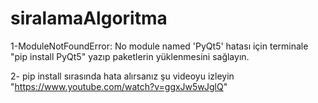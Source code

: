 # siralamaAlgoritma
1-ModuleNotFoundError: No module named 'PyQt5' hatası için
terminale "pip install PyQt5" yazıp paketlerin yüklenmesini sağlayın.

2- pip install sırasında hata alırsanız şu videoyu izleyin
 "https://www.youtube.com/watch?v=ggxJw5wJglQ" 
